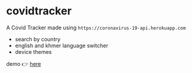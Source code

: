 # covidtracker
A Covid Tracker made using `https://coronavirus-19-api.herokuapp.com`

- search by country
- english and khmer language switcher
- device themes

demo 👉 [here](shisunlel.github.io/covid19tracker)